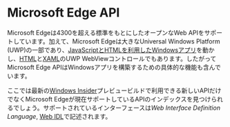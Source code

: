<!-- # The Microsoft Edge API Surface -->
# Microsoft Edge API
<!-- Microsoft Edge provides support for over 4300 standards-based open web APIs.
Additionally, Microsoft Edge is part of the larger Universal Windows
Platform (UWP) that powers [Windows apps using JavaScript and HTML](https://msdn.microsoft.com/library/windows/apps/mt280216.aspx) and
also the [HTML](https://msdn.microsoft.com/en-us/library/windows/apps/dn301831.aspx) and  [XAML](https://msdn.microsoft.com/en-us/library/windows/apps/windows.ui.xaml.controls.webview)
versions of the UWP WebView control. The Microsoft Edge API surface thus also includes
specific features for building Windows apps. -->

Microsoft Edgeは4300を超える標準をもとにしたオープンなWeb APIをサポートしています。加えて、Microsoft Edgeは大きなUniversal Windows Platform (UWP)の一部であり、[JavaScriptとHTMLを利用したWindowsアプリ](https://msdn.microsoft.com/library/windows/apps/mt280216.aspx)を動かし、[HTML](https://msdn.microsoft.com/en-us/library/windows/apps/dn301831.aspx)と[XAML](https://msdn.microsoft.com/en-us/library/windows/apps/windows.ui.xaml.controls.webview)のUWP WebViewコントロールでもあります。したがってMicrosoft Edge APIはWindowsアプリを構築するための具体的な機能も含んでいます。

<!-- Here you'll find an index of the APIs currently supported in Microsoft Edge, as well
as new APIs only available in the latest [Windows Insider](https://insider.windows.com/) preview
builds. Supported interfaces are described using the *Web Interface Definition Language*, [Web IDL](https://en.wikipedia.org/wiki/Web_IDL). -->

ここでは最新の[Windows Insider](https://insider.windows.com/)プレビュービルドで利用できる新しいAPIだけでなくMicrosoft Edgeが現在サポートしているAPIのインデックスを見つけられるでしょう。サポートされているインターフェースは*Web Interface Definition Language*, [Web IDL](https://en.wikipedia.org/wiki/Web_IDL)で記述されます。